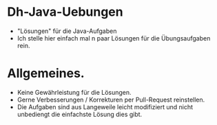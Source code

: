 # Dh-Java-Uebungen
- "Lösungen" für die Java-Aufgaben
- Ich stelle hier einfach mal n paar Lösungen für die Übungsaufgaben rein.

# Allgemeines.
* Keine Gewährleistung für die Lösungen.
* Gerne Verbesserungen / Korrekturen per Pull-Request reinstellen.
* Die Aufgaben sind aus Langeweile leicht modifiziert und nicht unbediengt die einfachste Lösung dies gibt.
